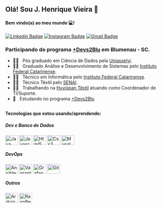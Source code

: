 ## Olá! Sou J. Henrique Vieira 👋
#### Bem vindo(a) ao meu mundo 💻!

 [![Linkedin Badge](https://img.shields.io/badge/-JulianoVieira-6633cc?-LinkedIn-blue?style=flat-square&logo=Linkedin&logoColor=white&link=https://www.linkedin.com/in/juliano-h-vieira/)](https://www.linkedin.com/in/juliano-h-vieira/) 
 [![Instagram Badge](https://img.shields.io/badge/-Jucabnu-blue?style=flat-square&logo=Instagram&logoColor=white&link=https://www.instagram.com/jucabnu/)](https://www.instagram.com/jucabnu/) 
[![Gmail Badge](https://img.shields.io/badge/-julianovieira.bc@gmail.com-6633cc?style=flat-square&logo=Gmail&logoColor=white&link=mailto:julianovieira.bc@gmail.com)](mailto:nandodevs@gmail.com)

### Participando do programa [+Devs2Blu](https://devs2blu.com.br/) em Blumenau - SC.

- 👨‍🎓  &nbsp; Pós graduado em Ciência de Dados pela [Uniasselvi](https://portal.uniasselvi.com.br/). 
- 👨‍🎓  &nbsp; Graduado Análise e Desenvolvimento de Sistemas pelo [Instituto Federal Catarinense](https://ifc.edu.br/).
- 👨‍🎓  &nbsp; Técnico em Informática pelo [Instituto Federal Catarinense](https://ifc.edu.br/).
- 👨‍🎓  &nbsp; Técnico Têxtil pelo [SENAI](https://sc.senai.br/).
- 👨‍💻 &nbsp; Trabalhando na [Huvispan Têxtil](http://huvispan.com.br/) atuando como Coordenador de TI/Suporte.
- 📖 &nbsp; Estudando no programa [+Devs2Blu](https://devs2blu.com.br/)

##

<div style="display: inline_block">
  <h4>Tecnologias que estou usando/aprendendo:</h4>
  
  <h5>Dev e Banco de Dados</h5>
 
   <img align="center" alt="Java" height="30" width="40" src="https://raw.githubusercontent.com/jucabnu/about_jucabnu/main/icons/java-icon.svg">
   <img align="center" alt="Javascript" height="30" width="40" src="https://raw.githubusercontent.com/jucabnu/about_jucabnu/main/icons/javascript-icon.svg">
   <img align="center" alt="Html5" height="30" width="40" src="https://raw.githubusercontent.com/jucabnu/about_jucabnu/main/icons/w3_html5-icon.svg">
   <img align="center" alt="Css3" height="30" width="40" src="https://raw.githubusercontent.com/jucabnu/about_jucabnu/main/icons/w3_css-icon.svg">    
   <img align="center" alt="Mysql" height="30" width="40" src="https://raw.githubusercontent.com/jucabnu/about_jucabnu/main/icons/mysql-icon.svg">   
 
  <h5>DevOps</h5>
 
   <img align="center" alt="Ansible" height="30" width="40" src="https://raw.githubusercontent.com/jucabnu/about_jucabnu/main/icons/ansible-icon.svg">
   <img align="center" alt="Vagrant" height="30" width="40" src="https://raw.githubusercontent.com/jucabnu/about_jucabnu/main/icons/vagrantup-icon.svg">
   <img align="center" alt="Grafana" height="30" width="40" src="https://raw.githubusercontent.com/jucabnu/about_jucabnu/main/icons/grafana-icon.svg">   
   <img align="center" alt="Git" height="30" width="40" src="https://raw.githubusercontent.com/jucabnu/about_jucabnu/main/icons/git-scm-icon.svg">
    
  <h5>Outros</h5>
 
   <img align="center" alt="Arduino" height="30" width="40" src="https://raw.githubusercontent.com/jucabnu/about_jucabnu/main/icons/arduino-icon.svg">
   <img align="center" alt="RaspBerryPi" height="30" width="40" src="https://raw.githubusercontent.com/jucabnu/about_jucabnu/main/icons/raspberrypi-icon.svg">
   
 </div> 
